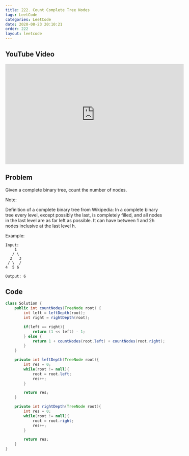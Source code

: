 ```yaml
---
title: 222. Count Complete Tree Nodes
tags: LeetCode
categories: LeetCode
date: 2020-08-23 20:10:21
order: 222
layout: leetcode
---
```


## YouTube Video

<iframe width="560" height="315" src="https://www.youtube.com/embed/Sc9xjThM1Ag" frameborder="0" allow="accelerometer; autoplay; encrypted-media; gyroscope; picture-in-picture" allowfullscreen></iframe>

## Problem

Given a complete binary tree, count the number of nodes.

Note:

Definition of a complete binary tree from Wikipedia:
In a complete binary tree every level, except possibly the last, is completely filled, and all nodes in the last level are as far left as possible. It can have between 1 and 2h nodes inclusive at the last level h.

Example:

```
Input:
    1
   / \
  2   3
 / \  /
4  5 6

Output: 6
```

## Code

```java
class Solution {
    public int countNodes(TreeNode root) {
        int left = leftDepth(root);
        int right = rightDepth(root);

        if(left == right){
            return (1 << left) - 1;
        } else {
            return 1 + countNodes(root.left) + countNodes(root.right);
        }
    }

    private int leftDepth(TreeNode root){
        int res = 0;
        while(root != null){
            root = root.left;
            res++;
        }

        return res;
    }

    private int rightDepth(TreeNode root){
        int res = 0;
        while(root != null){
            root = root.right;
            res++;
        }

        return res;
    }
}
```
